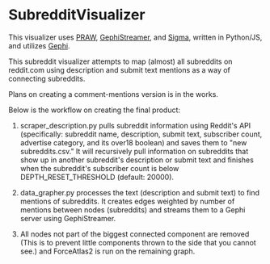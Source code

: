 # SubredditVisualizer

This visualizer uses [PRAW](https://github.com/praw-dev/praw), [GephiStreamer](https://github.com/totetmatt/GephiStreamer), and [Sigma](https://github.com/jacomyal/sigma.js/), written in Python/JS, and utilizes [Gephi](https://github.com/gephi/gephi).

This subreddit visualizer attempts to map (almost) all subreddits on reddit.com using description and submit text mentions as a way of connecting subreddits.

Plans on creating a comment-mentions version is in the works.

Below is the workflow on creating the final product:

1. scraper_description.py pulls subreddit information using Reddit's API (specifically: subreddit name, description, submit text, subscriber count, advertise category, and its over18 boolean) and saves them to "new subreddits.csv." It will recursively pull information on subreddits that show up in another subreddit's description or submit text and finishes when the subreddit's subscriber count is below DEPTH_RESET_THRESHOLD (default: 20000).

2. data_grapher.py processes the text (description and submit text) to find mentions of subreddits. It creates edges weighted by number of mentions between nodes (subreddits) and streams them to a Gephi server using GephiStreamer.

3. All nodes not part of the biggest connected component are removed (This is to prevent little components thrown to the side that you cannot see.) and ForceAtlas2 is run on the remaining graph.
